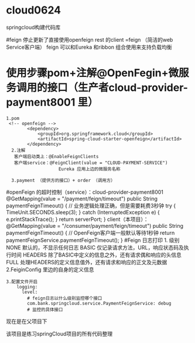 # cloud0624
springcloud构建代码库
  
#feign 停止更新了直接使用openfeign
     rest 的client =feign  （简洁的web Service客户端）
     feign 可以和Eureka 和ribbon 组合使用来支持负载均衡
# 使用步骤pom+注解@OpenFegin+微服务调用的接口（生产者cloud-provider-payment8001 里）
    1.pom
     <!-- openfeign -->
            <dependency>
                <groupId>org.springframework.cloud</groupId>
                <artifactId>spring-cloud-starter-openfeign</artifactId>
            </dependency>
      2.注解   
       客户端启动类上：@EnableFeignClients
       客户端service：@FeignClient(value = "CLOUD-PAYMENT-SERVICE")  
                        Eureka 应用上边的微服务名称
                        
      3.payment （提供方的接口）+ order （调用方）  
#openFeign 的超时控制（service）：cloud-provider-payment8001
       @GetMapping(value = "/payment/feign/timeout")
        public String paymentFeignTimeout()
        {
            // 业务逻辑处理正确，但是需要耗费3秒钟
            try { TimeUnit.SECONDS.sleep(3); } catch (InterruptedException e) { e.printStackTrace(); }
            return serverPort;
        }
        client（本项目）：
          @GetMapping(value = "/consumer/payment/feign/timeout")
            public String paymentFeignTimeout()
            {
                // OpenFeign客户端一般默认等待1秒钟
                return paymentFeignService.paymentFeignTimeout();
            }
 #Feign 日志打印
       1. 级别 
            NONE 默认的，不显示任何日志
            BASIC 仅记录请求方法，URL，响应状态码及执行时间
            HEADERS 除了BASIC中定义的信息之外，还有请求偶和响应的头信息
            FULL 处理HEADERS的定义信息值外，还有请求和响应的正文及元数据            
        2.FeiginConfig 里边的自身的定义信息
    
    3.配置文件开启
        logging:
          level:
            # feign日志以什么级别监控哪个接口
            com.bank.springcloud.service.PaymentFeignService: debug 
            # 监控的具体接口
现在是在父项目下

该项目是练习springCloud项目的所有代码整理

